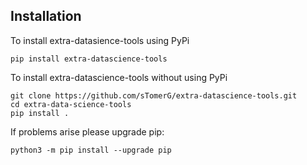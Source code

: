 ## Installation

To install extra-datasience-tools using PyPi

```console
pip install extra-datascience-tools
```

To install extra-datascience-tools without using PyPi
```console
git clone https://github.com/sTomerG/extra-datascience-tools.git
cd extra-data-science-tools
pip install .
```
If problems arise please upgrade pip:
```console
python3 -m pip install --upgrade pip
```